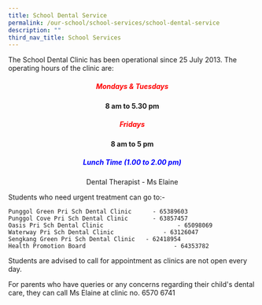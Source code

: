 ```yaml
---
title: School Dental Service
permalink: /our-school/school-services/school-dental-service
description: ""
third_nav_title: School Services
---
```

The School Dental Clinic has been operational since 25 July 2013. The operating hours of the clinic are:

<h5 style="color:red" align="center">Mondays & Tuesdays</h5>

<p style="text-align:center;"> <strong>8 am to 5.30 pm</strong></p>

<h5 style="color:red" align="center">Fridays</h5>

<p style="text-align:center;"> <strong>8 am to 5 pm</strong></p>

<h5 style="color:blue" align="center">Lunch Time (1.00 to 2.00 pm)
</h5>
					
<p style="text-align:center;">Dental Therapist - Ms Elaine
</p>


Students who need urgent treatment can go to:-  
  
	Punggol Green Pri Sch Dental Clinic      - 65389603  
	Punggol Cove Pri Sch Dental Clinic       - 63857457  
	Oasis Pri Sch Dental Clinic                     - 65098069  
	Waterway Pri Sch Dental Clinic              - 63126047  
	Sengkang Green Pri Sch Dental Clinic   - 62418954  
	Health Promotion Board                         - 64353782
  
  
Students are advised to call for appointment as clinics are not open every day.  
  
For parents who have queries or any concerns regarding their child's dental care, they can call Ms Elaine at clinic no. 6570 6741